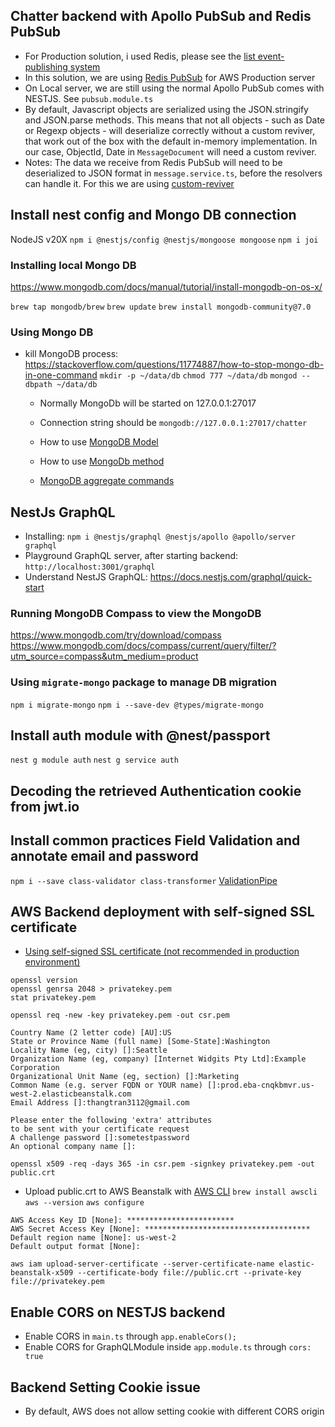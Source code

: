 ## Chatter backend with Apollo PubSub and Redis PubSub

- For Production solution, i used Redis, please see the [list event-publishing system](https://www.apollographql.com/docs/apollo-server/data/subscriptions/#production-pubsub-libraries)
- In this solution, we are using [Redis PubSub](https://github.com/davidyaha/graphql-redis-subscriptions) for AWS Production server
- On Local server, we are still using the normal Apollo PubSub comes with NESTJS. See `pubsub.module.ts`
- By default, Javascript objects are serialized using the JSON.stringify and JSON.parse methods. This means that not all objects - such as Date or Regexp objects - will deserialize correctly without a custom reviver, that work out of the box with the default in-memory implementation. In our case, ObjectId, Date in `MessageDocument` will need a custom reviver.
- Notes: The data we receive from Redis PubSub will need to be deserialized to JSON format in `message.service.ts`, before the resolvers can handle it. For this we are using [custom-reviver](https://github.com/davidyaha/graphql-redis-subscriptions?tab=readme-ov-file#using-a-custom-reviver)

## Install nest config and Mongo DB connection

NodeJS v20X
`npm i @nestjs/config @nestjs/mongoose mongoose`
`npm i joi`

### Installing local Mongo DB

<https://www.mongodb.com/docs/manual/tutorial/install-mongodb-on-os-x/>

`brew tap mongodb/brew`
`brew update`
`brew install mongodb-community@7.0`

### Using Mongo DB

- kill MongoDB process: <https://stackoverflow.com/questions/11774887/how-to-stop-mongo-db-in-one-command>
  `mkdir -p ~/data/db`
  `chmod 777 ~/data/db`
  `mongod --dbpath ~/data/db`

  - Normally MongoDb will be started on 127.0.0.1:27017
  - Connection string should be `mongodb://127.0.0.1:27017/chatter`

  - How to use [MongoDB Model](https://mongoosejs.com/docs/api/model.html)
  - How to use [MongoDb method](https://www.mongodb.com/docs/manual/reference/method/)
  - [MongoDB aggregate commands](https://www.mongodb.com/docs/manual/reference/operator/aggregation/sort/)

## NestJs GraphQL

- Installing: `npm i @nestjs/graphql @nestjs/apollo @apollo/server graphql`
- Playground GraphQL server, after starting backend: `http://localhost:3001/graphql`
- Understand NestJS GraphQL:
  <https://docs.nestjs.com/graphql/quick-start>

### Running MongoDB Compass to view the MongoDB

<https://www.mongodb.com/try/download/compass>
<https://www.mongodb.com/docs/compass/current/query/filter/?utm_source=compass&utm_medium=product>

### Using `migrate-mongo` package to manage DB migration

`npm i migrate-mongo`
`npm i --save-dev @types/migrate-mongo`

## Install auth module with @nest/passport

`nest g module auth`
`nest g service auth`

## Decoding the retrieved Authentication cookie from jwt.io

## Install common practices Field Validation and annotate email and password

`npm i --save class-validator class-transformer`
[ValidationPipe](https://docs.nestjs.com/techniques/validation)

## AWS Backend deployment with self-signed SSL certificate

- [Using self-signed SSL certificate (not recommended in production environment)](https://www.udemy.com/course/build-a-real-time-chat-app-with-react-nestjs-graphql/learn/lecture/41850348#overview)

```
openssl version
openssl genrsa 2048 > privatekey.pem
stat privatekey.pem
```

`openssl req -new -key privatekey.pem -out csr.pem`

```
Country Name (2 letter code) [AU]:US
State or Province Name (full name) [Some-State]:Washington
Locality Name (eg, city) []:Seattle
Organization Name (eg, company) [Internet Widgits Pty Ltd]:Example Corporation
Organizational Unit Name (eg, section) []:Marketing
Common Name (e.g. server FQDN or YOUR name) []:prod.eba-cnqkbmvr.us-west-2.elasticbeanstalk.com
Email Address []:thangtran3112@gmail.com

Please enter the following 'extra' attributes
to be sent with your certificate request
A challenge password []:sometestpassword
An optional company name []:
```

`openssl x509 -req -days 365 -in csr.pem -signkey privatekey.pem -out public.crt`

- Upload public.crt to AWS Beanstalk with [AWS CLI](https://docs.aws.amazon.com/cli/latest/userguide/getting-started-install.html)
  `brew install awscli`
  `aws --version`
  `aws configure`

```
AWS Access Key ID [None]: ************************
AWS Secret Access Key [None]: *************************************
Default region name [None]: us-west-2
Default output format [None]:
```

`aws iam upload-server-certificate --server-certificate-name elastic-beanstalk-x509 --certificate-body file://public.crt --private-key file://privatekey.pem`

## Enable CORS on NESTJS backend

- Enable CORS in `main.ts` through `app.enableCors();`
- Enable CORS for GraphQLModule inside `app.module.ts` through `cors: true`

## Backend Setting Cookie issue

- By default, AWS does not allow setting cookie with different CORS origin
